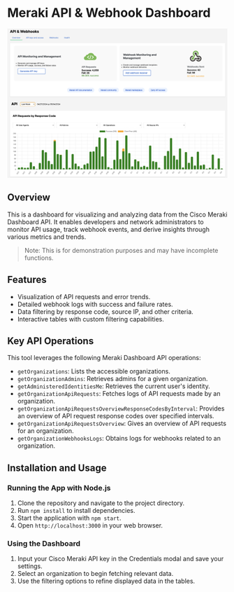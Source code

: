 
# Meraki API & Webhook Dashboard

<img src="meraki-api-webhooks-ui-screenshot.png" width=800px>

## Overview
This is a dashboard for visualizing and analyzing data from the Cisco Meraki Dashboard API. It enables developers and network administrators to monitor API usage, track webhook events, and derive insights through various metrics and trends.

> Note: This is for demonstration purposes and may have incomplete functions. 

## Features
- Visualization of API requests and error trends.
- Detailed webhook logs with success and failure rates.
- Data filtering by response code, source IP, and other criteria.
- Interactive tables with custom filtering capabilities.

## Key API Operations
This tool leverages the following Meraki Dashboard API operations:
- `getOrganizations`: Lists the accessible organizations.
- `getOrganizationAdmins`: Retrieves admins for a given organization.
- `getAdministeredIdentitiesMe`: Retrieves the current user's identity.
- `getOrganizationApiRequests`: Fetches logs of API requests made by an organization.
- `getOrganizationApiRequestsOverviewResponseCodesByInterval`: Provides an overview of API request response codes over specified intervals.
- `getOrganizationApiRequestsOverview`: Gives an overview of API requests for an organization.
- `getOrganizationWebhooksLogs`: Obtains logs for webhooks related to an organization.

## Installation and Usage

### Running the App with Node.js
1. Clone the repository and navigate to the project directory.
2. Run `npm install` to install dependencies.
3. Start the application with `npm start`.
4. Open `http://localhost:3000` in your web browser.


### Using the Dashboard
1. Input your Cisco Meraki API key in the Credentials modal and save your settings.
2. Select an organization to begin fetching relevant data.
3. Use the filtering options to refine displayed data in the tables.


